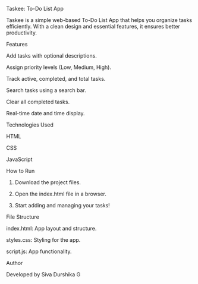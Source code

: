 Taskee: To-Do List App

Taskee is a simple web-based To-Do List App that helps you organize tasks efficiently. With a clean design and essential features, it ensures better productivity.


Features

Add tasks with optional descriptions.

Assign priority levels (Low, Medium, High).

Track active, completed, and total tasks.

Search tasks using a search bar.

Clear all completed tasks.

Real-time date and time display.



Technologies Used

HTML

CSS

JavaScript


How to Run

1. Download the project files.


2. Open the index.html file in a browser.


3. Start adding and managing your tasks!




File Structure

index.html: App layout and structure.

styles.css: Styling for the app.

script.js: App functionality.



Author

Developed by Siva Durshika G 



